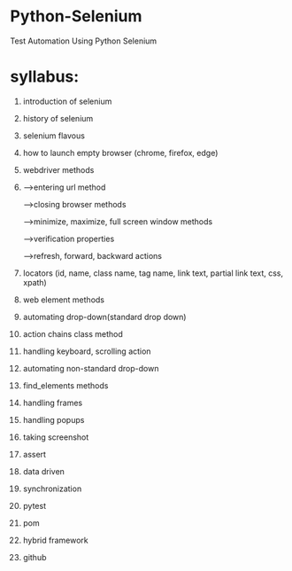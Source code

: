 # Python-Selenium
Test Automation Using Python Selenium

syllabus:
=================================
1. introduction of selenium
2. history of selenium
3. selenium flavous
4. how to launch empty browser
(chrome, firefox, edge)
5. webdriver methods
6. 
    -->entering url method
   
    -->closing browser methods
   
    -->minimize, maximize, full screen window methods
   
    -->verification properties
   
    -->refresh, forward, backward actions
7. locators
(id, name, class name, tag name, link text, partial link text, css, xpath)
8. web element methods
9. automating drop-down(standard drop down)
10. action chains class method
11. handling keyboard, scrolling action
12. automating non-standard drop-down
13. find_elements methods
14. handling frames
15. handling popups
16. taking screenshot
17. assert
18. data driven 
19. synchronization
20. pytest
21. pom
22. hybrid framework
23. github

